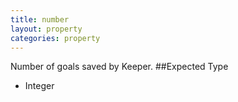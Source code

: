 ```yaml
---
title: number
layout: property
categories: property
---
```

Number of goals saved by Keeper.
##Expected Type
* Integer
